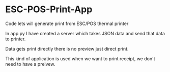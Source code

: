 # ESC-POS-Print-App
Code lets will generate print from ESC/POS thermal printer

In app.py I have created a server which takes JSON data and send that data to printer.

Data gets print directly there is no preview just direct print.

This kind of application is used when we want to print receipt, we don't need to have a preivew.
